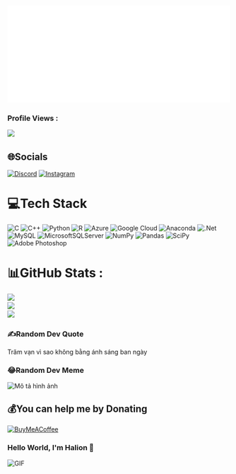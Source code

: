 
<img src="https://github.com/reeveng/reeveng/blob/master/svg.svg" alt="Hey "/>


 ### Profile Views :<br>
<img src="https://profile-counter.glitch.me/tranvuhiephus/count.svg" />


## 🌐Socials
[![Discord](https://img.shields.io/badge/Discord-%237289DA.svg?logo=discord&logoColor=white)](htttps://discord.gg/https://discord.gg/4F75tzj7) [![Instagram](https://img.shields.io/badge/Instagram-%23E4405F.svg?logo=Instagram&logoColor=white)](https://instagram.com/hiephalion) 

# 💻Tech Stack
![C](https://img.shields.io/badge/c-%2300599C.svg?style=flat&logo=c&logoColor=white)
![C++](https://img.shields.io/badge/c++-%2300599C.svg?style=flat&logo=c%2B%2B&logoColor=white) 
![Python](https://img.shields.io/badge/python-3670A0?style=flat&logo=python&logoColor=ffdd54) 
![R](https://img.shields.io/badge/r-%23276DC3.svg?style=flat&logo=r&logoColor=white) 
![Azure](https://img.shields.io/badge/azure-%230072C6.svg?style=flat&logo=azure-devops&logoColor=white) 
![Google Cloud](https://img.shields.io/badge/Google%20Cloud-%234285F4.svg?style=flat&logo=google-cloud&logoColor=white) 
![Anaconda](https://img.shields.io/badge/Anaconda-%2344A833.svg?style=flat&logo=anaconda&logoColor=white)
![.Net](https://img.shields.io/badge/.NET-5C2D91?style=flat&logo=.net&logoColor=white) 
![MySQL](https://img.shields.io/badge/mysql-%2300f.svg?style=flat&logo=mysql&logoColor=white)
![MicrosoftSQLServer](https://img.shields.io/badge/Microsoft%20SQL%20Sever-CC2927?style=flat&logo=microsoft%20sql%20server&logoColor=white) 
![NumPy](https://img.shields.io/badge/numpy-%23013243.svg?style=flat&logo=numpy&logoColor=white)
![Pandas](https://img.shields.io/badge/pandas-%23150458.svg?style=flat&logo=pandas&logoColor=white)
![SciPy](https://img.shields.io/badge/SciPy-%230C55A5.svg?style=flat&logo=scipy&logoColor=%white) 
![Adobe Photoshop](https://img.shields.io/badge/adobephotoshop-%2331A8FF.svg?style=flat&logo=adobephotoshop&logoColor=white)
# 📊GitHub Stats :
![](https://github-readme-stats.vercel.app/api?username=tranvuhiephus&theme=swift&hide_border=true&include_all_commits=true&count_private=false)<br/>
![](https://github-readme-streak-stats.herokuapp.com/?user=tranvuhiephus&theme=swift&hide_border=true)<br/>
![](https://github-readme-stats.vercel.app/api/top-langs/?username=tranvuhiephus&theme=swift&hide_border=true&include_all_commits=true&count_private=false&layout=compact)

### ✍️Random Dev Quote
Trăm vạn vì sao không bằng ánh sáng ban ngày
### 😂Random Dev Meme
<img src="https://s.memehay.com/files/posts/20201016/phai-biet-cui-dau-truoc-dua-ngu-moi-la-quan-tu-tu-ma-y-1031cb0a687695ee15053530bee10671.jpg" alt="Mô tả hình ảnh" width="500">


  ## 💰You can help me by Donating
  [![BuyMeACoffee](https://img.shields.io/badge/Buy%20Me%20a%20Coffee-ffdd00?style=for-the-badge&logo=buy-me-a-coffee&logoColor=black)](https://buymeacoffee.com/hiephalion) 

  <!-- Proudly created with GPRM ( https://gprm.itsvg.in ) -->
  
### Hello World, I'm Halion :purple_heart:
<img alt="GIF" src="https://media.giphy.com/media/Cmr1OMJ2FN0B2/giphy.gif" width = 100/>

